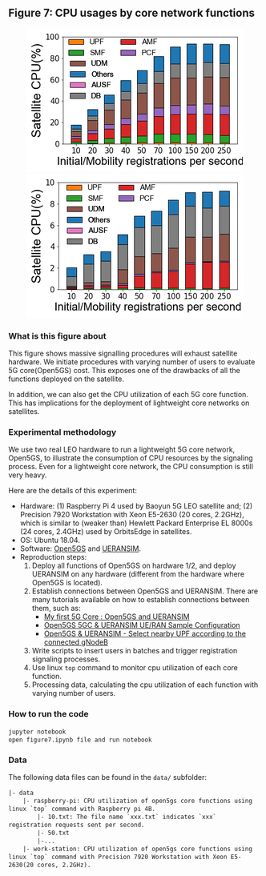 ## Figure 7: CPU usages by core network functions

<div align=center><img src="./figure7a.png" width=""><img src="./figure7b.png" width=""></div>

### What is this figure about
This figure shows massive signalling procedures will exhaust satellite hardware. We initiate procedures with varying number of users to evaluate 5G core(Open5GS) cost.
This exposes one of the drawbacks of all the functions deployed on the satellite.

In addition, we can also get the CPU utilization of each 5G core function.
This has implications for the deployment of lightweight core networks on satellites.

### Experimental methodology

We use two real LEO hardware to run a lightweight 5G core network, Open5GS, to illustrate the consumption of CPU resources by the signaling process. Even for a lightweight core network, the CPU consumption is still very heavy.

Here are the details of this experiment:

+ Hardware: (1) Raspberry Pi 4 used by Baoyun 5G LEO satellite and; (2)
Precision 7920 Workstation with Xeon E5-2630 (20 cores, 2.2GHz), which is  similar to (weaker than) Hewlett Packard Enterprise EL 8000s (24 cores, 2.4GHz) used by OrbitsEdge in satellites.
+ OS: Ubuntu 18.04.
+ Software: [Open5GS](https://open5gs.org) and [UERANSIM](https://github.com/aligungr/UERANSIM).
+ Reproduction steps:
	1. Deploy all functions of Open5GS on hardware 1/2, and deploy UERANSIM on any hardware (different from the hardware where Open5GS is located).
	2. Establish connections between Open5GS and UERANSIM. There are many tutorials available on how to establish connections between them, such as:
		+ [My first 5G Core : Open5GS and UERANSIM](https://nickvsnetworking.com/my-first-5g-core-open5gs-and-ueransim/)
		+ [Open5GS 5GC & UERANSIM UE/RAN Sample Configuration](https://github.com/s5uishida/open5gs_5gc_ueransim_sample_config)
		+ [Open5GS & UERANSIM - Select nearby UPF according to the connected gNodeB](https://github.com/s5uishida/open5gs_5gc_ueransim_nearby_upf_sample_config)
	3. Write scripts to insert users in batches and trigger registration signaling processes.
	4. Use linux `top` command to monitor cpu utilization of each core function.
	5. Processing data, calculating the cpu utilization of each function with varying number of users.


### How to run the code
```
jupyter notebook
open figure7.ipynb file and run notebook
```

### Data
The following data files can be found in the `data/` subfolder:

	|- data
		|- raspberry-pi: CPU utilization of open5gs core functions using linux `top` command with Raspberry pi 4B. 
			|- 10.txt: The file name `xxx.txt` indicates `xxx` registration requests sent per second.
			|- 50.txt
			|-...
		|- work-station: CPU utilization of open5gs core functions using linux `top` command with Precision 7920 Workstation with Xeon E5-2630(20 cores, 2.2GHz). 
